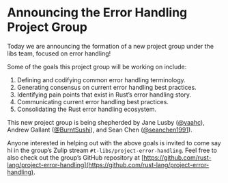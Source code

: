 # Announcing the Error Handling Project Group

Today we are announcing the formation of a new project group under 
the libs team, focused on error handling!

Some of the goals this project group will be working on include:

1. Defining and codifying common error handling terminology.
2. Generating consensus on current error handling best practices.
3. Identifying pain points that exist in Rust’s error handling story.
4. Communicating current error handling best practices.
5. Consolidating the Rust error handling ecosystem. 

This new project group is being shepherded by Jane Lusby 
([@yaahc](https://github.com/yaahc)), Andrew Gallant 
([@BurntSushi](https://github.com/burntsushi)), and Sean Chen 
([@seanchen1991](https://github.com/seanchen1991)).

Anyone interested in helping out with the above goals is invited to 
come say hi in the group’s  Zulip stream `#t-libs/project-error-handling`. 
Feel free to also check out the group’s GitHub repository at 
[https://github.com/rust-lang/project-error-handling](https://github.com/rust-lang/project-error-handling).
